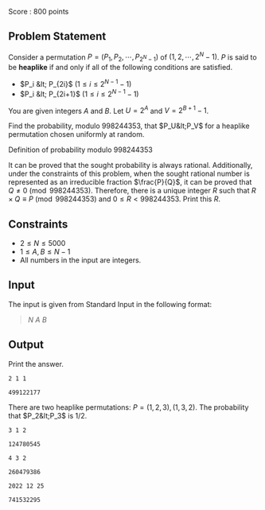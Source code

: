 Score : $800$ points

## Problem Statement

Consider a permutation $P=(P_1,P_2,\cdots,P_{2^N-1})$ of $(1,2,\cdots,2^N-1)$.
$P$ is said to be **heaplike** if and only if all of the following conditions are satisfied.

- $P_i &lt; P_{2i}$ ($1 \leq i \leq 2^{N-1}-1$)
- $P_i &lt; P_{2i+1}$ ($1 \leq i \leq 2^{N-1}-1$)

You are given integers $A$ and $B$.
Let $U=2^A$ and $V=2^{B+1}-1$.

Find the probability, modulo $998244353$, that $P_U&lt;P_V$ for a heaplike permutation chosen uniformly at random.

Definition of probability modulo $998244353$

It can be proved that the sought probability is always rational. Additionally, under the constraints of this problem, when the sought rational number is represented as an irreducible fraction $\frac{P}{Q}$, it can be proved that $Q \neq 0 \pmod{998244353}$. Therefore, there is a unique integer $R$ such that $R \times Q \equiv P \pmod{998244353}$ and $0 \leq R \lt 998244353$. Print this $R$.

## Constraints

- $2 \leq N \leq 5000$
- $1 \leq A,B \leq N-1$
- All numbers in the input are integers.

## Input

The input is given from Standard Input in the following format:

> $N$ $A$ $B$

## Output

Print the answer.

```input1
2 1 1
```

```output1
499122177
```

There are two heaplike permutations: $P=(1,2,3),(1,3,2)$.
The probability that $P_2&lt;P_3$ is $1/2$.

```input2
3 1 2
```

```output2
124780545
```

```input3
4 3 2
```

```output3
260479386
```

```input4
2022 12 25
```

```output4
741532295
```